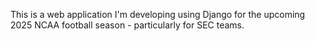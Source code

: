 This is a web application I'm developing using Django for the upcoming 2025 NCAA football season - particularly for SEC teams.
